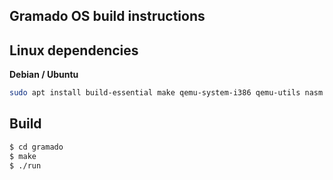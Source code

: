 ## Gramado OS build instructions

## Linux dependencies

**Debian / Ubuntu**
```bash
sudo apt install build-essential make qemu-system-i386 qemu-utils nasm
```

## Build

```bash
$ cd gramado
$ make
$ ./run
```
